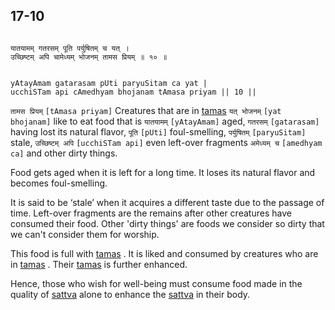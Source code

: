 ## 17-10


```shloka-sa

यातयामम् गतरसम् पूति पर्युषितम् च यत् ।
उच्छिष्टम् अपि चामेध्यम् भोजनम् तामस प्रियम् ॥ १० ॥

```
```shloka-sa-hk

yAtayAmam gatarasam pUti paryuSitam ca yat |
ucchiSTam api cAmedhyam bhojanam tAmasa priyam || 10 ||

```
`तामस प्रियम्` `[tAmasa priyam]` Creatures that are in 
[tamas](tamas) `यत् भोजनम्` `[yat bhojanam]` like to eat food that is `यातयामम्` `[yAtayAmam]` aged, `गतरसम्` `[gatarasam]` having lost its natural flavor, `पूति` `[pUti]` foul-smelling, `पर्युषितम्` `[paryuSitam]` stale, `उच्छिष्टम् अपि` `[ucchiSTam api]` even left-over fragments `अमेध्यम् च` `[amedhyam ca]` and other dirty things.

Food gets aged when it is left for a long time. It loses its natural flavor and becomes foul-smelling. 

It is said to be ‘stale’ when it acquires a different taste due to the passage of time. Left-over fragments are the remains after other creatures have consumed their food. Other 'dirty things' are foods we consider so dirty that we can't consider them for worship. 

This food is full with 
[tamas](tamas)
. It is liked and consumed by creatures who are in 
[tamas](tamas)
. Their 
[tamas](tamas)
 is further enhanced.

Hence, those who wish for well-being must consume food made in the quality of 
[sattva](sattva)
 alone to enhance the 
[sattva](sattva)
 in their body.


